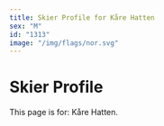 ```yaml
---
title: Skier Profile for Kåre Hatten
sex: "M"
id: "1313"
image: "/img/flags/nor.svg" 
---
```


# Skier Profile

This page is for: Kåre Hatten.
    